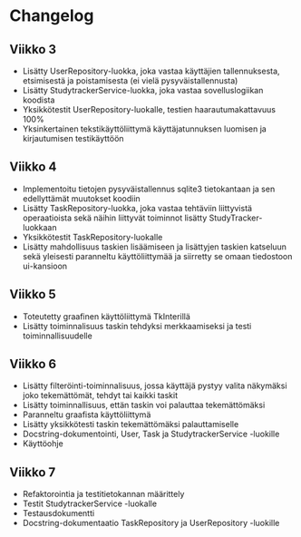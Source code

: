 # Changelog

## Viikko 3

- Lisätty UserRepository-luokka, joka vastaa käyttäjien tallennuksesta, etsimisestä ja poistamisesta (ei vielä pysyväistallennusta)
- Lisätty StudytrackerService-luokka, joka vastaa sovelluslogiikan koodista
- Yksikkötestit UserRepository-luokalle, testien haarautumakattavuus 100%
- Yksinkertainen tekstikäyttöliittymä käyttäjatunnuksen luomisen ja kirjautumisen testikäyttöön

## Viikko 4
- Implementoitu tietojen pysyväistallennus sqlite3 tietokantaan ja sen edellyttämät muutokset koodiin
- Lisätty TaskRepository-luokka, joka vastaa tehtäviin liittyvistä operaatioista sekä näihin liittyvät toiminnot lisätty StudyTracker-luokkaan
- Yksikkötestit TaskRepository-luokalle
- Lisätty mahdollisuus taskien lisäämiseen ja lisättyjen taskien katseluun sekä yleisesti paranneltu käyttöliittymää ja siirretty se omaan tiedostoon ui-kansioon

## Viikko 5
- Toteutetty graafinen käyttöliittymä TkInterillä
- Lisätty toiminnalisuus taskin tehdyksi merkkaamiseksi ja testi toiminnallisuudelle

## Viikko 6
- Lisätty filteröinti-toiminnalisuus, jossa käyttäjä pystyy valita näkymäksi joko tekemättömät, tehdyt tai kaikki taskit
- Lisätty toiminnallisuus, ettän taskin voi palauttaa tekemättömäksi
- Paranneltu graafista käyttöliittymä
- Lisätty yksikkötesti taskin tekemättömäksi palauttamiselle
- Docstring-dokumentointi, User, Task ja StudytrackerService -luokille
- Käyttöohje

## Viikko 7
- Refaktorointia ja testitietokannan määrittely
- Testit StudytrackerService -luokalle
- Testausdokumentti
- Docstring-dokumentaatio TaskRepository ja UserRepository -luokille